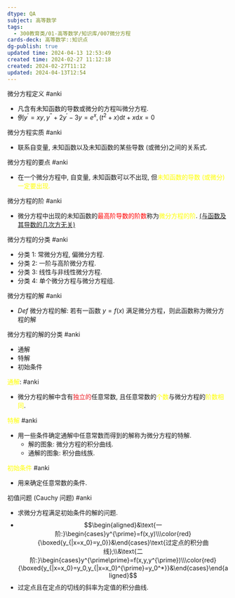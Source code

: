 ```yaml
---
dtype: QA
subject: 高等数学
tags:
  - 300教育类/01-高等数学/知识库/007微分方程
cards-deck: 高等数学::知识点
dg-publish: true
updated time: 2024-04-13 12:53:49
created time: 2024-02-27 11:12:18
created: 2024-02-27T11:12
updated: 2024-04-13T12:54
---
```


微分方程定义 #anki 
- 凡含有未知函数的导数或微分的方程叫微分方程.
- $\text{例} y^{\prime}=xy, y^{\prime\prime}+2y^{\prime}-3y=e^x,(t^2+x)\mathrm{d}t+x\mathrm{d}x=0$

微分方程实质 #anki 
- 联系自变量, 未知函数以及未知函数的某些导数 (或微分)之间的关系式.

微分方程的要点 #anki 
- 在一个微分方程中, 自变量, 未知函数可以不出现, 但<font color="#ffff00">未知函数的导数 (或微分)一定要出现.</font>

微分方程的阶 #anki 
- 微分方程中出现的未知函数的<font color="#ff0000">最高阶导数的阶数</font>称为<font color="#ffff00">微分方程的阶</font>. <u>(与函数及其导数的几次方无关)</u>

微分方程的分类 #anki 
- 分类 1: 常微分方程, 偏微分方程.
- 分类 2: 一阶与高阶微分方程.
- 分类 3: 线性与非线性微分方程.
- 分类 4: 单个微分方程与微分方程组.

微分方程的解 #anki 
- $Def$ 微分方程的解: 若有一函数 $y=f (x)$ 满足微分方程，则此函数称为微分方程的解

微分方程的解的分类 #anki 
- 通解
- 特解
- 初始条件

<font color="#ffff00">通解</font>: #anki 
- 微分方程的解中含有<font color=#ed1c24>独立的</font>任意常数, 且任意常数的<font color="#ffff00">个数</font>与微分方程的<font color="#ffff00">阶数相同</font>.

<font color="#ffff00">特解</font> #anki 
- 用一些条件确定通解中任意常数而得到的解称为微分方程的特解.
	- 解的图象:  微分方程的积分曲线.
	- 通解的图象: 积分曲线族.

<font color="#ffff00">初始条件</font> #anki 
- 用来确定任意常数的条件.

初值问题 (Cauchy 问题) #anki 
- 求微分方程满足初始条件的解的问题.
- $$\begin{aligned}&\text{一阶:}\begin{cases}y^{\prime}=f(x,y)\\\color{red}{\boxed{y_{|x=x_0}=y_0}}&\end{cases}\text{过定点的积分曲线};\\&\text{二阶:}\begin{cases}y^{\prime\prime}=f(x,y,y^{\prime})\\\color{red}{\boxed{y_{|x=x_0}=y_0,y_{|x=x_0}^{\prime}=y_0^*}}&\end{cases}\end{aligned}$$
- 过定点且在定点的切线的斜率为定值的积分曲线.